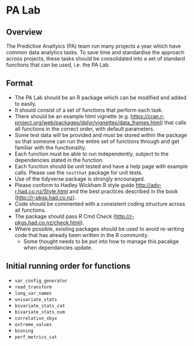 # PA Lab

## Overview
The Predictive Analtyics (PA) team run many projects a year which have common data analytics tasks. To save time and standardise the approach across projects, these tasks should be consolidated into a set of standard functions that can be used, i.e. the PA Lab.

## Format
* The PA Lab should be an R package which can be modified and added to easily.
* It should consist of a set of functions that perform each task.
* There should be an example html vignette (e.g. https://cran.r-project.org/web/packages/dplyr/vignettes/data_frames.html) that calls all functions in the correct order, with default parameters.
* Some test data will be provided and must be stored within the package so that someone can run the entire set of functions through and get familiar with the functionality.
* Each function must be able to run independently, subject to the dependencies stated in the function.
* Each function should be unit tested and have a help page with example calls. Please use the `testthat` package for unit tests.
* Use of the tidyverse package is strongly encouraged.
* Please conform to Hadley Wickham R style guide http://adv-r.had.co.nz/Style.html and the best practices described in the book (http://r-pkgs.had.co.nz).
* Code should be commented with a consistent coding structure across all functions.
* The package should pass R Cmd Check (http://r-pkgs.had.co.nz/check.html).
* Where possible, existing packages should be used to avoid re-writing code that has already been written in the R community. 
  * Some thought needs to be put into how to manage this pacakge when dependancies update. 

## Initial running order for functions
* `var_config_generator`
* `read_transform`
* `long_var_names`
* `univariate_stats`
* `bivariate_stats_cat`
* `bivariate_stats_num`
* `correlation_xbyx`
* `extreme_values`
* `binning`
* `perf_metrics_cat`
